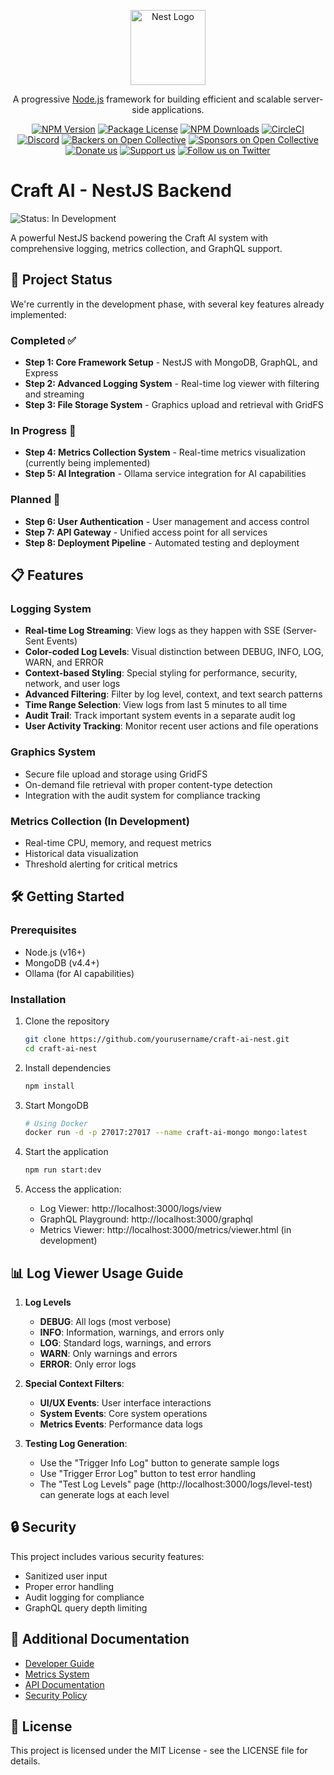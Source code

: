 <p align="center">
  <a href="http://nestjs.com/" target="blank"><img src="https://nestjs.com/img/logo-small.svg" width="120" alt="Nest Logo" /></a>
</p>

[circleci-image]: https://img.shields.io/circleci/build/github/nestjs/nest/master?token=abc123def456
[circleci-url]: https://circleci.com/gh/nestjs/nest

  <p align="center">A progressive <a href="http://nodejs.org" target="_blank">Node.js</a> framework for building efficient and scalable server-side applications.</p>
    <p align="center">
<a href="https://www.npmjs.com/~nestjscore" target="_blank"><img src="https://img.shields.io/npm/v/@nestjs/core.svg" alt="NPM Version" /></a>
<a href="https://www.npmjs.com/~nestjscore" target="_blank"><img src="https://img.shields.io/npm/l/@nestjs/core.svg" alt="Package License" /></a>
<a href="https://www.npmjs.com/~nestjscore" target="_blank"><img src="https://img.shields.io/npm/dm/@nestjs/common.svg" alt="NPM Downloads" /></a>
<a href="https://circleci.com/gh/nestjs/nest" target="_blank"><img src="https://img.shields.io/circleci/build/github/nestjs/nest/master" alt="CircleCI" /></a>
<a href="https://discord.gg/G7Qnnhy" target="_blank"><img src="https://img.shields.io/badge/discord-online-brightgreen.svg" alt="Discord"/></a>
<a href="https://opencollective.com/nest#backer" target="_blank"><img src="https://opencollective.com/nest/backers/badge.svg" alt="Backers on Open Collective" /></a>
<a href="https://opencollective.com/nest#sponsor" target="_blank"><img src="https://opencollective.com/nest/sponsors/badge.svg" alt="Sponsors on Open Collective" /></a>
  <a href="https://paypal.me/kamilmysliwiec" target="_blank"><img src="https://img.shields.io/badge/Donate-PayPal-ff3f59.svg" alt="Donate us"/></a>
    <a href="https://opencollective.com/nest#sponsor"  target="_blank"><img src="https://img.shields.io/badge/Support%20us-Open%20Collective-41B883.svg" alt="Support us"></a>
  <a href="https://twitter.com/nestframework" target="_blank"><img src="https://img.shields.io/twitter/follow/nestframework.svg?style=social&label=Follow" alt="Follow us on Twitter"></a>
</p>
  <!--[![Backers on Open Collective](https://opencollective.com/nest/backers/badge.svg)](https://opencollective.com/nest#backer)
  [![Sponsors on Open Collective](https://opencollective.com/nest/sponsors/badge.svg)](https://opencollective.com/nest#sponsor)-->

# Craft AI - NestJS Backend

![Status: In Development](https://img.shields.io/badge/Status-In%20Development-yellow)

A powerful NestJS backend powering the Craft AI system with comprehensive logging, metrics collection, and GraphQL support.

## 🚀 Project Status

We're currently in the development phase, with several key features already implemented:

### Completed ✅
- **Step 1: Core Framework Setup** - NestJS with MongoDB, GraphQL, and Express
- **Step 2: Advanced Logging System** - Real-time log viewer with filtering and streaming
- **Step 3: File Storage System** - Graphics upload and retrieval with GridFS

### In Progress 🔄
- **Step 4: Metrics Collection System** - Real-time metrics visualization (currently being implemented)
- **Step 5: AI Integration** - Ollama service integration for AI capabilities

### Planned 📝
- **Step 6: User Authentication** - User management and access control
- **Step 7: API Gateway** - Unified access point for all services
- **Step 8: Deployment Pipeline** - Automated testing and deployment

## 📋 Features

### Logging System
- **Real-time Log Streaming**: View logs as they happen with SSE (Server-Sent Events)
- **Color-coded Log Levels**: Visual distinction between DEBUG, INFO, LOG, WARN, and ERROR
- **Context-based Styling**: Special styling for performance, security, network, and user logs
- **Advanced Filtering**: Filter by log level, context, and text search patterns
- **Time Range Selection**: View logs from last 5 minutes to all time
- **Audit Trail**: Track important system events in a separate audit log
- **User Activity Tracking**: Monitor recent user actions and file operations

### Graphics System
- Secure file upload and storage using GridFS
- On-demand file retrieval with proper content-type detection
- Integration with the audit system for compliance tracking

### Metrics Collection (In Development)
- Real-time CPU, memory, and request metrics
- Historical data visualization
- Threshold alerting for critical metrics

## 🛠 Getting Started

### Prerequisites
- Node.js (v16+)
- MongoDB (v4.4+)
- Ollama (for AI capabilities)

### Installation

1. Clone the repository
   ```bash
   git clone https://github.com/yourusername/craft-ai-nest.git
   cd craft-ai-nest
   ```

2. Install dependencies
   ```bash
   npm install
   ```

3. Start MongoDB
   ```bash
   # Using Docker
   docker run -d -p 27017:27017 --name craft-ai-mongo mongo:latest
   ```

4. Start the application
   ```bash
   npm run start:dev
   ```

5. Access the application:
   - Log Viewer: http://localhost:3000/logs/view
   - GraphQL Playground: http://localhost:3000/graphql
   - Metrics Viewer: http://localhost:3000/metrics/viewer.html (in development)

## 📊 Log Viewer Usage Guide

1. **Log Levels**
   - **DEBUG**: All logs (most verbose)
   - **INFO**: Information, warnings, and errors only
   - **LOG**: Standard logs, warnings, and errors
   - **WARN**: Only warnings and errors
   - **ERROR**: Only error logs

2. **Special Context Filters**:
   - **UI/UX Events**: User interface interactions
   - **System Events**: Core system operations
   - **Metrics Events**: Performance data logs

3. **Testing Log Generation**:
   - Use the "Trigger Info Log" button to generate sample logs
   - Use "Trigger Error Log" button to test error handling
   - The "Test Log Levels" page (http://localhost:3000/logs/level-test) can generate logs at each level

## 🔒 Security

This project includes various security features:
- Sanitized user input
- Proper error handling
- Audit logging for compliance
- GraphQL query depth limiting

## 📖 Additional Documentation

- [Developer Guide](docs/DEVELOPERS.md)
- [Metrics System](docs/METRICS.md) 
- [API Documentation](docs/API.md)
- [Security Policy](SECURITY.md)

## 📝 License

This project is licensed under the MIT License - see the LICENSE file for details.
